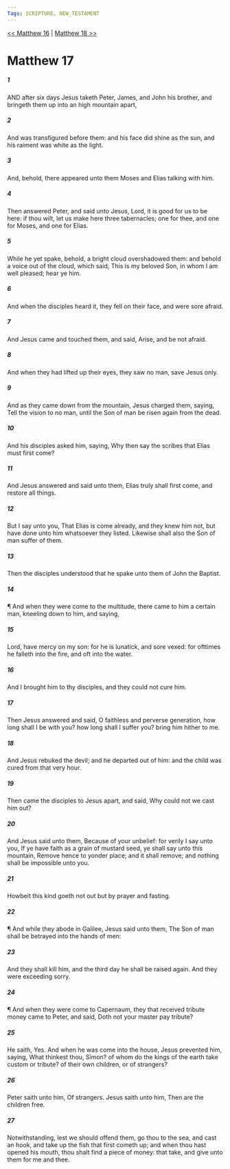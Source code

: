 ```yaml
---
Tags: SCRIPTURE, NEW_TESTAMENT
---
```


[<< Matthew 16](NEW_TESTAMENT/01_Matthew/Matthew_16.md) | [Matthew 18 >>](NEW_TESTAMENT/01_Matthew/Matthew_18.md)

# Matthew 17

##### 1
 AND after six days Jesus taketh Peter, James, and John his brother, and bringeth them up into an high mountain apart,
##### 2
 And was transfigured before them: and his face did shine as the sun, and his raiment was white as the light.
##### 3
 And, behold, there appeared unto them Moses and Elias talking with him.
##### 4
 Then answered Peter, and said unto Jesus, Lord, it is good for us to be here: if thou wilt, let us make here three tabernacles; one for thee, and one for Moses, and one for Elias.
##### 5
 While he yet spake, behold, a bright cloud overshadowed them: and behold a voice out of the cloud, which said, This is my beloved Son, in whom I am well pleased; hear ye him.
##### 6
 And when the disciples heard it, they fell on their face, and were sore afraid.
##### 7
 And Jesus came and touched them, and said, Arise, and be not afraid.
##### 8
 And when they had lifted up their eyes, they saw no man, save Jesus only.
##### 9
 And as they came down from the mountain, Jesus charged them, saying, Tell the vision to no man, until the Son of man be risen again from the dead.
##### 10
 And his disciples asked him, saying, Why then say the scribes that Elias must first come?
##### 11
 And Jesus answered and said unto them, Elias truly shall first come, and restore all things.
##### 12
 But I say unto you, That Elias is come already, and they knew him not, but have done unto him whatsoever they listed. Likewise shall also the Son of man suffer of them.
##### 13
 Then the disciples understood that he spake unto them of John the Baptist.
##### 14
 ¶ And when they were come to the multitude, there came to him a certain man, kneeling down to him, and saying,
##### 15
 Lord, have mercy on my son: for he is lunatick, and sore vexed: for ofttimes he falleth into the fire, and oft into the water.
##### 16
 And I brought him to thy disciples, and they could not cure him.
##### 17
 Then Jesus answered and said, O faithless and perverse generation, how long shall I be with you? how long shall I suffer you? bring him hither to me.
##### 18
 And Jesus rebuked the devil; and he departed out of him: and the child was cured from that very hour.
##### 19
 Then came the disciples to Jesus apart, and said, Why could not we cast him out?
##### 20
 And Jesus said unto them, Because of your unbelief: for verily I say unto you, If ye have faith as a grain of mustard seed, ye shall say unto this mountain, Remove hence to yonder place; and it shall remove; and nothing shall be impossible unto you.
##### 21
 Howbeit this kind goeth not out but by prayer and fasting.
##### 22
 ¶ And while they abode in Galilee, Jesus said unto them, The Son of man shall be betrayed into the hands of men:
##### 23
 And they shall kill him, and the third day he shall be raised again. And they were exceeding sorry.
##### 24
 ¶ And when they were come to Capernaum, they that received tribute money came to Peter, and said, Doth not your master pay tribute?
##### 25
 He saith, Yes. And when he was come into the house, Jesus prevented him, saying, What thinkest thou, Simon? of whom do the kings of the earth take custom or tribute? of their own children, or of strangers?
##### 26
 Peter saith unto him, Of strangers. Jesus saith unto him, Then are the children free.
##### 27
 Notwithstanding, lest we should offend them, go thou to the sea, and cast an hook, and take up the fish that first cometh up; and when thou hast opened his mouth, thou shalt find a piece of money: that take, and give unto them for me and thee.

